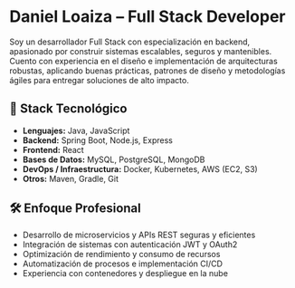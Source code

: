 # Daniel Loaiza – Full Stack Developer

Soy un desarrollador Full Stack con especialización en backend, apasionado por construir sistemas escalables, seguros y mantenibles. Cuento con experiencia en el diseño e implementación de arquitecturas robustas, aplicando buenas prácticas, patrones de diseño y metodologías ágiles para entregar soluciones de alto impacto.

## 🧩 Stack Tecnológico

- **Lenguajes:** Java, JavaScript  
- **Backend:** Spring Boot, Node.js, Express  
- **Frontend:** React  
- **Bases de Datos:** MySQL, PostgreSQL, MongoDB  
- **DevOps / Infraestructura:** Docker, Kubernetes, AWS (EC2, S3)  
- **Otros:** Maven, Gradle, Git

## 🛠️ Enfoque Profesional

- Desarrollo de microservicios y APIs REST seguras y eficientes  
- Integración de sistemas con autenticación JWT y OAuth2  
- Optimización de rendimiento y consumo de recursos  
- Automatización de procesos e implementación CI/CD  
- Experiencia con contenedores y despliegue en la nube
